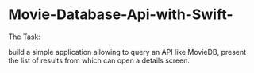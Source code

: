 # Movie-Database-Api-with-Swift-

The Task:

build a simple application allowing to query an API like MovieDB, present the list of results from which can open a details screen.

